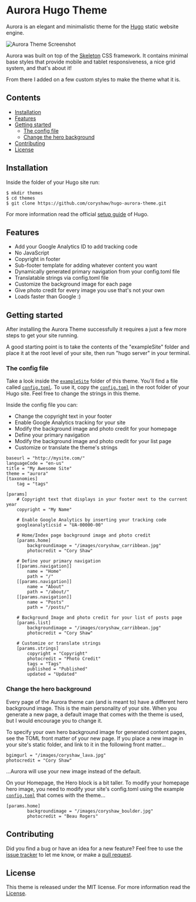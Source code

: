# Aurora Hugo Theme
Aurora is an elegant and minimalistic theme for the [Hugo](http://gohugo.io) static website engine.

![Aurora Theme Screenshot](https://raw.github.com/coryshaw/hugo-aurora-theme/master/exampleSite/aurora_hugo_theme_screenshot.jpg)

Aurora was built on top of the [Skeleton](http://getskeleton.com/) CSS framework. It contains minimal base styles that provide mobile and tablet responsiveness, a nice grid system, and that's about it!

From there I added on a few custom styles to make the theme what it is.

## Contents

- [Installation](#installation)
- [Features](#features)
- [Getting started](#getting-started)
    - [The config file](#the-config-file)
    - [Change the hero background](#change-the-hero-background)
- [Contributing](#contributing)
- [License](#license)


## Installation

Inside the folder of your Hugo site run:

    $ mkdir themes
    $ cd themes
    $ git clone https://github.com/coryshaw/hugo-aurora-theme.git

For more information read the official [setup guide](//gohugo.io/overview/installing/) of Hugo.

## Features

- Add your Google Analytics ID to add tracking code
- No JavaScript
- Copyright in footer
- Sub-footer template for adding whatever content you want
- Dynamically generated primary navigation from your config.toml file
- Translatable strings via config.toml file
- Customize the background image for each page
- Give photo credit for every image you use that's not your own
- Loads faster than Google :)


## Getting started

After installing the Aurora Theme successfully it requires a just a few more steps to get your site running.

A good starting point is to take the contents of the "exampleSite" folder and place it at the root level of your site, then run "hugo server" in your terminal.


### The config file

Take a look inside the [`exampleSite`](//github.com/coryshaw/hugo-aurora-theme/tree/master/exampleSite) folder of this theme. You'll find a file called [`config.toml`](//github.com/coryshaw/hugo-aurora-theme/blob/master/exampleSite/config.toml). To use it, copy the [`config.toml`](//github.com/coryshaw/hugo-aurora-theme/blob/master/exampleSite/config.toml) in the root folder of your Hugo site. Feel free to change the strings in this theme.

Inside the config file you can:

- Change the copyright text in your footer
- Enable Google Analytics tracking for your site
- Modify the background image and photo credit for your homepage
- Define your primary navigation
- Modify the background image and photo credit for your list page
- Customize or translate the theme's strings

```
baseurl = "http://mysite.com/"
languageCode = "en-us"
title = "My Awesome Site"
theme = "aurora"
[taxonomies]
	tag = "tags"

[params]
	# Copyright text that displays in your footer next to the current year
	copyright = "My Name"

	# Enable Google Analytics by inserting your tracking code
	googleanalyticsid = "UA-00000-00"

	# Home/Index page background image and photo credit
	[params.home]
		backgroundimage = "/images/coryshaw_carribbean.jpg"
		photocredit = "Cory Shaw"

	# Define your primary navigation
	[[params.navigation]]
		name = "Home"
		path = "/"
	[[params.navigation]]
		name = "About"
		path = "/about/"
	[[params.navigation]]
		name = "Posts"
		path = "/posts/"

	# Background Image and photo credit for your list of posts page
	[params.list]
		backgroundimage = "/images/coryshaw_carribbean.jpg"
		photocredit = "Cory Shaw"

	# Customize or translate strings
	[params.strings]
		copyright = "Copyright"
		photocredit = "Photo Credit"
		tags = "Tags"
		published = "Published"
		updated = "Updated"
```

### Change the hero background

Every page of the Aurora theme can (and is meant to) have a different hero background image. This is the main personality of your site. When you generate a new page, a default image that comes with the theme is used, but I would encourage you to change it.

To specify your own hero background image for generated content pages, see the TOML front matter of your new page. If you place a new image in your site's static folder, and link to it in the following front matter...


```
bgimgurl = "/images/coryshaw_lava.jpg"
photocredit = "Cory Shaw"
```

...Aurora will use your new image instead of the default.

On your Homepage, the Hero block is a bit taller. To modify your homepage hero image, you need to modify your site's config.toml using the example [`config.toml`](//github.com/coryshaw/hugo-aurora-theme/blob/master/exampleSite/config.toml) that comes with the theme...

```
[params.home]
		backgroundimage = "/images/coryshaw_boulder.jpg"
		photocredit = "Beau Rogers"
```

## Contributing

Did you find a bug or have an idea for a new feature? Feel free to use the [issue tracker](//github.com/coryshaw/hugo-aurora-theme/issues) to let me know, or make  a [pull request](//github.com/coryshaw/hugo-aurora-theme/pulls).


## License

This theme is released under the MIT license. For more information read the [License](//github.com/coryshaw/hugo-aurora-theme/blob/master/LICENSE.md).




